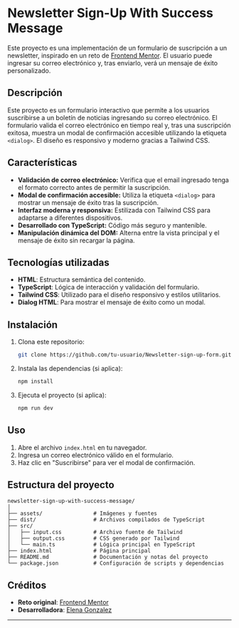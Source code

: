 # Newsletter Sign-Up With Success Message

Este proyecto es una implementación de un formulario de suscripción a un newsletter, inspirado en un reto de [Frontend Mentor](https://www.frontendmentor.io/challenges/newsletter-signup-form-with-success-message-3FC1AZbNrv). El usuario puede ingresar su correo electrónico y, tras enviarlo, verá un mensaje de éxito personalizado.

## Descripción

Este proyecto es un formulario interactivo que permite a los usuarios suscribirse a un boletín de noticias ingresando su correo electrónico. El formulario valida el correo electrónico en tiempo real y, tras una suscripción exitosa, muestra un modal de confirmación accesible utilizando la etiqueta `<dialog>`. El diseño es responsivo y moderno gracias a Tailwind CSS.

## Características

- **Validación de correo electrónico:** Verifica que el email ingresado tenga el formato correcto antes de permitir la suscripción.
- **Modal de confirmación accesible:** Utiliza la etiqueta `<dialog>` para mostrar un mensaje de éxito tras la suscripción.
- **Interfaz moderna y responsiva:** Estilizada con Tailwind CSS para adaptarse a diferentes dispositivos.
- **Desarrollado con TypeScript:** Código más seguro y mantenible.
- **Manipulación dinámica del DOM:** Alterna entre la vista principal y el mensaje de éxito sin recargar la página.

## Tecnologías utilizadas

- **HTML**: Estructura semántica del contenido.
- **TypeScript**: Lógica de interacción y validación del formulario.
- **Tailwind CSS**: Utilizado para el diseño responsivo y estilos utilitarios.
- **Dialog HTML**: Para mostrar el mensaje de éxito como un modal.

## Instalación

1. Clona este repositorio:
   ```sh
   git clone https://github.com/tu-usuario/Newsletter-sign-up-form.git
   ```
2. Instala las dependencias (si aplica):
   ```sh
   npm install
   ```
3. Ejecuta el proyecto (si aplica):
   ```sh
   npm run dev
   ```

## Uso

1. Abre el archivo `index.html` en tu navegador.
2. Ingresa un correo electrónico válido en el formulario.
3. Haz clic en "Suscribirse" para ver el modal de confirmación.

## Estructura del proyecto

```
newsletter-sign-up-with-success-message/
│
├── assets/                # Imágenes y fuentes
├── dist/                  # Archivos compilados de TypeScript
├── src/
│   ├── input.css          # Archivo fuente de Tailwind
│   ├── output.css         # CSS generado por Tailwind
│   └── main.ts            # Lógica principal en TypeScript
├── index.html             # Página principal
├── README.md              # Documentación y notas del proyecto
└── package.json           # Configuración de scripts y dependencias
```

## Créditos

- **Reto original**: [Frontend Mentor](https://www.frontendmentor.io/challenges/newsletter-signup-form-with-success-message-3FC1AZbNrv)
- **Desarrolladora**: [Elena Gonzalez](https://github.com/ElenaIGonzalez)

---